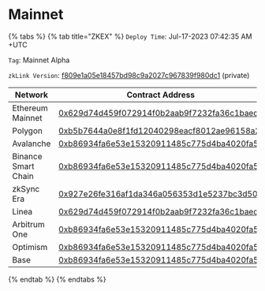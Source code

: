 # Mainnet

{% tabs %}
{% tab title="ZKEX" %}
`Deploy Time`: Jul-17-2023 07:42:35 AM +UTC

`Tag`: Mainnet Alpha

`zkLink Version`: [f809e1a05e18457bd98c9a2027c967839f980dc1](https://github.com/zkLinkProtocol/zklink-periphery/commit/f809e1a05e18457bd98c9a2027c967839f980dc1) (private)

<table><thead><tr><th width="242">Network</th><th>Contract Address</th></tr></thead><tbody><tr><td>Ethereum Mainnet</td><td><a href="https://etherscan.io/address/0x629d74d459f072914f0b2aab9f7232fa36c1baed">0x629d74d459f072914f0b2aab9f7232fa36c1baed</a></td></tr><tr><td>Polygon</td><td><a href="https://polygonscan.com/address/0xb5b7644a0e8f1fd12040298eacf8012ae96158a2">0xb5b7644a0e8f1fd12040298eacf8012ae96158a2</a></td></tr><tr><td>Avalanche</td><td><a href="https://snowtrace.io/address/0xb86934fa6e53e15320911485c775d4ba4020fa5a">0xb86934fa6e53e15320911485c775d4ba4020fa5a</a></td></tr><tr><td>Binance Smart Chain</td><td><a href="https://bscscan.com/address/0xb86934fa6e53e15320911485c775d4ba4020fa5a">0xb86934fa6e53e15320911485c775d4ba4020fa5a</a></td></tr><tr><td>zkSync Era</td><td><a href="https://explorer.zksync.io/address/0x927e26fe316af1da346a056353d1e5237bc3d503">0x927e26fe316af1da346a056353d1e5237bc3d503</a></td></tr><tr><td>Linea</td><td><a href="https://explorer.linea.build/address/0x629D74d459F072914F0b2AAb9F7232fA36c1BAEd">0x629d74d459f072914f0b2aab9f7232fa36c1baed</a></td></tr><tr><td>Arbitrum One</td><td><a href="https://arbiscan.io/address/0xb86934fa6e53e15320911485c775d4ba4020fa5a">0xb86934fa6e53e15320911485c775d4ba4020fa5a</a></td></tr><tr><td>Optimism</td><td><a href="https://optimistic.etherscan.io/address/0xb86934fa6e53e15320911485c775d4ba4020fa5a">0xb86934fa6e53e15320911485c775d4ba4020fa5a</a></td></tr><tr><td>Base</td><td><a href="https://basescan.org/address/0xb86934fa6e53e15320911485c775d4ba4020fa5a">0xb86934fa6e53e15320911485c775d4ba4020fa5a</a></td></tr></tbody></table>


{% endtab %}
{% endtabs %}
